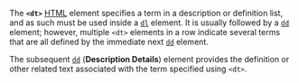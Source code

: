 The **`<dt>`** [HTML](https://developer.mozilla.org/en-US/docs/Web/HTML) element specifies a term in a description or definition list, and as such must be used inside a [`dl`](dl!) element. It is usually followed by a [`dd`](dd!) element; however, multiple `<dt>` elements in a row indicate several terms that are all defined by the immediate next [`dd`](dd!) element.

The subsequent [`dd`](dd!) (**Description Details**) element provides the definition or other related text associated with the term specified using `<dt>`.
